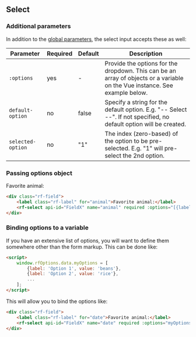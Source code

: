 ## Select

### Additional parameters

In addition to the [global parameters](#global-parameters), the select input accepts these as well:

Parameter    | Required | Default | Description
------------ | -------- | ------- | -----------
`:options` | yes | - | Provide the options for the dropdown. This can be an array of objects or a variable on the Vue instance. See example below.
`default-option` | no | false | Specify a string for the default option. E.g. "-- Select --". If not specified, no default option will be created.
`selected-option` | no | "1" | The index (zero-based) of the option to be pre-selected. E.g. "1" will pre-select the 2nd option.

### Passing options object

<form class="rf-form live" id="rfSelect1">
    <div class="rf-field">
        <label class="rf-label" for="animal">Favorite animal:</label>
        <rf-select api-id="FieldX" name="animal" required :options="[{label: 'Fish', value: 'fish'}, {label: 'Goat', value: 'goat'}]" default-option="-- Choose One --" :selected-option="1"></rf-select>
    </div>
</form>

```html
<div class="rf-field">
    <label class="rf-label" for="animal">Favorite animal:</label>
    <rf-select api-id="FieldX" name="animal" required :options="[{label: 'Fish', value: 'fish'}, {label: 'Goat', value: 'goat'}]" default-option="-- Choose One --" :selected-option="1"></rf-select>
</div>
```

### Binding options to a variable

If you have an extensive list of options, you will want to define them somewhere other than the form markup. This can be done like:

```html
<script>
    window.rfOptions.data.myOptions = [
        {label: 'Option 1', value: 'beans'},
        {label: 'Option 2', value: 'rice'},
        ...
    ];
</script>
```

This will allow you to bind the options like:

```html
<div class="rf-field">
    <label class="rf-label" for="date">Favorite animal:</label>
    <rf-select api-id="FieldX" name="date" required :options="myOptions"></rf-select>
</div>
```
